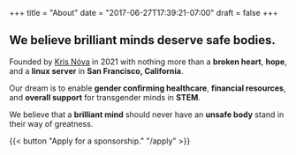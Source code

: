 +++
title = "About"
date = "2017-06-27T17:39:21-07:00"
draft = false
+++

## We believe brilliant minds deserve safe bodies.

Founded by [Kris Nóva](/kris-nova) in 2021 with nothing more than a **broken heart**, **hope**, and a **linux server** in **San Francisco, California**.

Our dream is to enable **gender confirming healthcare**, **financial resources**, and **overall support** for transgender minds in **STEM**.

We believe that a **brilliant mind** should never have an **unsafe body** stand in their way of greatness.

{{< button "Apply for a sponsorship." "/apply" >}}